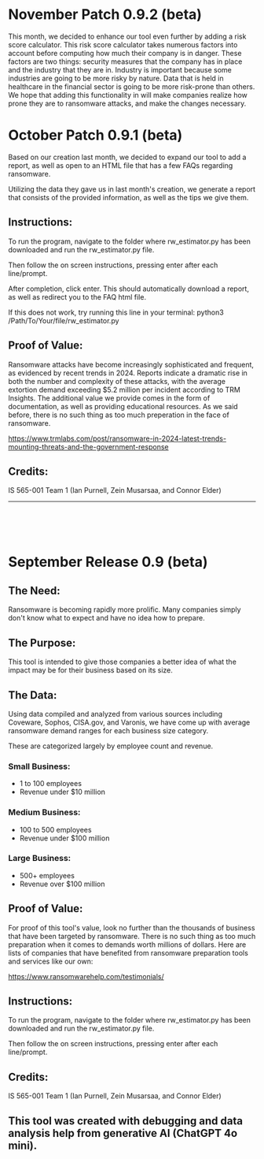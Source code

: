 # November Patch 0.9.2 (beta)

This month, we decided to enhance our tool even further by adding a risk score calculator. This risk score calculator takes numerous factors into account before computing how much their company is in danger. These factors are two things: security measures that the company has in place and the industry that they are in. Industry is important because some industries are going to be more risky by nature. Data that is held in healthcare in the financial sector is going to be more risk-prone than others. We hope that adding this functionality in will make companies realize how prone they are to ransomware attacks, and make the changes necessary.

# October Patch 0.9.1 (beta)

Based on our creation last month, we decided to expand our tool to add a report, as well as open to an HTML file that has a few FAQs regarding ransomware.

Utilizing the data they gave us in last month's creation, we generate a report that consists of the provided information, as well as the tips we give them.

## Instructions:

To run the program, navigate to the folder where rw_estimator.py has been downloaded and run the rw_estimator.py file.

Then follow the on screen instructions, pressing enter after each line/prompt.

After completion, click enter. This should automatically download a report, as well as redirect you to the FAQ html file.

If this does not work, try running this line in your terminal:
python3 /Path/To/Your/file/rw_estimator.py

## Proof of Value:

Ransomware attacks have become increasingly sophisticated and frequent, as evidenced by recent trends in 2024. Reports indicate a dramatic rise in both the number and complexity of these attacks, with the average extortion demand exceeding $5.2 million per incident according to TRM Insights. The additional value we provide comes in the form of documentation, as well as providing educational resources. As we said before, there is no such thing as too much preperation in the face of ransomware.

https://www.trmlabs.com/post/ransomware-in-2024-latest-trends-mounting-threats-and-the-government-response

## Credits:

IS 565-001 Team 1 (Ian Purnell, Zein Musarsaa, and Connor Elder)

---  
&nbsp;  
&nbsp;  
&nbsp;  

# September Release 0.9 (beta)

## The Need:

Ransomware is becoming rapidly more prolific. Many companies simply don't know what to expect and have no idea how to prepare.

## The Purpose:

This tool is intended to give those companies a better idea of what the impact may be for their business based on its size.

## The Data:

Using data compiled and analyzed from various sources including Coveware, Sophos, CISA.gov, and Varonis, we have come up with average ransomware demand ranges for each business size category.

These are categorized largely by employee count and revenue.

### Small Business:

- 1 to 100 employees
- Revenue under $10 million

### Medium Business:

- 100 to 500 employees
- Revenue under $100 million

### Large Business:

- 500+ employees
- Revenue over $100 million

## Proof of Value:

For proof of this tool's value, look no further than the thousands of business that have been targeted by ransomware. There is no such thing as too much preparation when it comes to demands worth millions of dollars. Here are lists of companies that have benefited from ransomware preparation tools and services like our own:

https://www.ransomwarehelp.com/testimonials/

## Instructions:

To run the program, navigate to the folder where rw_estimator.py has been downloaded and run the rw_estimator.py file.

Then follow the on screen instructions, pressing enter after each line/prompt.

## Credits:

IS 565-001 Team 1 (Ian Purnell, Zein Musarsaa, and Connor Elder)

## This tool was created with debugging and data analysis help from generative AI (ChatGPT 4o mini).

